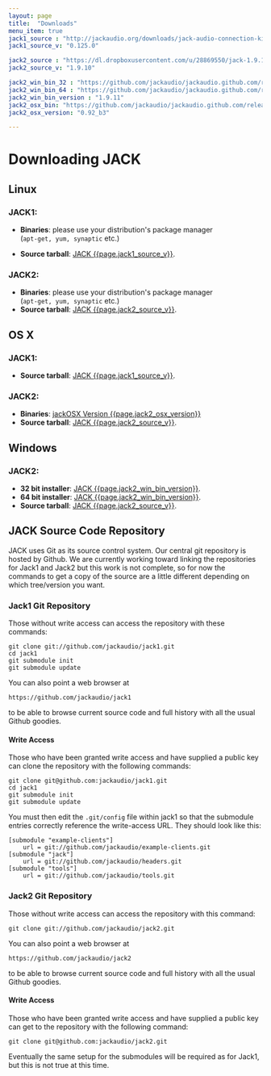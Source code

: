 ```yaml
---
layout: page
title:  "Downloads"
menu_item: true
jack1_source : "http://jackaudio.org/downloads/jack-audio-connection-kit-0.125.0.tar.gz"
jack1_source_v: "0.125.0"

jack2_source : "https://dl.dropboxusercontent.com/u/28869550/jack-1.9.10.tar.bz2"
jack2_source_v: "1.9.10"

jack2_win_bin_32 : "https://github.com/jackaudio/jackaudio.github.com/releases/download/1.9.11/Jack_v1.9.11_32_setup.exe"
jack2_win_bin_64 : "https://github.com/jackaudio/jackaudio.github.com/releases/download/1.9.11/Jack_v1.9.11_64_setup.exe"
jack2_win_bin_version : "1.9.11"
jack2_osx_bin: "https://github.com/jackaudio/jackaudio.github.com/releases/download/1.9.11/JackOSX.0.92_b3.zip"
jack2_osx_version: "0.92_b3"

---
```

# Downloading JACK

## Linux

### JACK1:

  * **Binaries**: please use your distribution's package manager  
   (`apt-get, yum, synaptic` etc.)

  * **Source tarball**: [JACK {{page.jack1_source_v}}]({{page.jack1_source}}). 

### JACK2:

  * **Binaries**: please use your distribution's package manager  
  (`apt-get, yum, synaptic` etc.) 
  * **Source tarball**: [JACK {{page.jack2_source_v}}]({{page.jack2_source}}). 

## OS X

### JACK1:

  * **Source tarball**: [JACK {{page.jack1_source_v}}]({{page.jack1_source}}). 

### JACK2:

  * **Binaries**: [jackOSX Version {{page.jack2_osx_version}}]({{page.jack2_osx_bin}})
  * **Source tarball**: [JACK {{page.jack2_source_v}}]({{page.jack2_source}}). 

## Windows

### JACK2:

  * **32 bit installer**: 
  [JACK {{page.jack2_win_bin_version}}]({{page.jack2_win_bin_32}}). 
  * **64 bit installer**: 
  [JACK {{page.jack2_win_bin_version}}]({{page.jack2_win_bin_64}}). 
  * **Source tarball**: [JACK {{page.jack2_source_v}}]({{page.jack2_source}}). 

## JACK Source Code Repository

JACK uses Git as its source control system. Our central git repository is
hosted by Github. We are currently working toward linking the repositories for
Jack1 and Jack2 but this work is not complete, so for now the commands to get
a copy of the source are a little different depending on which tree/version
you want.

### Jack1 Git Repository

Those without write access can access the repository with these commands:

    
    git clone git://github.com/jackaudio/jack1.git
    cd jack1
    git submodule init
    git submodule update
    

You can also point a web browser at

    
    https://github.com/jackaudio/jack1
    

to be able to browse current source code and full history with all the usual
Github goodies.

#### Write Access

Those who have been granted write access and have supplied a public key can
clone the repository with the following commands:

    
    git clone git@github.com:jackaudio/jack1.git
    cd jack1
    git submodule init
    git submodule update
    

You must then edit the `.git/config` file within jack1 so that the submodule
entries correctly reference the write-access URL. They should look like this:

    
    [submodule "example-clients"]
    	url = git://github.com/jackaudio/example-clients.git
    [submodule "jack"]
    	url = git://github.com/jackaudio/headers.git
    [submodule "tools"]
    	url = git://github.com/jackaudio/tools.git
    

### Jack2 Git Repository

Those without write access can access the repository with this command:

    
    git clone git://github.com/jackaudio/jack2.git
    

You can also point a web browser at

    
    https://github.com/jackaudio/jack2
    

to be able to browse current source code and full history with all the usual
Github goodies.

#### Write Access

Those who have been granted write access and have supplied a public key can
get to the repository with the following command:

    
    git clone git@github.com:jackaudio/jack2.git
    

Eventually the same setup for the submodules will be required as for Jack1,
but this is not true at this time.
